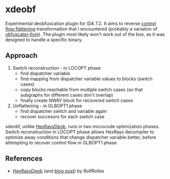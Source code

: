 # xdeobf
Experimental deobfuscation plugin for IDA 7.2. It aims to reverse [control flow flattening](https://github.com/obfuscator-llvm/obfuscator/wiki/Control-Flow-Flattening) transformation that I encountered (probably a variation of [obfuscator-llvm](https://github.com/obfuscator-llvm/obfuscator/wiki/Control-Flow-Flattening)).
The plugin most likely won't work out of the box, as it was designed to handle a specific binary.

## Approach

1. Switch reconstruction - in LOCOPT phase
   - find dispatcher variable
   - find mapping from dispatcher variable values to blocks (switch cases)
   - copy blocks reachable from multiple switch cases (so that subgraphs for different cases don't overlap)
   - finally create NWAY block for recovered switch cases
2. Unflattening - in GLBOPT1 phase
   - find dispatcher switch and variable again
   - recover succesors for each switch case

xdeobf, unlike [HexRaysDeob](https://github.com/RolfRolles/HexRaysDeob), runs in two microcode optimization phases. Switch reconstruction in LOCOPT phase allows HexRays decompiler to optimize away conditions that change dispatcher variable better, before attempting to recover control flow in GLBOPT1 phase.

## References

- [HexRaysDeob](https://github.com/RolfRolles/HexRaysDeob) (and [blog post](https://www.hexblog.com/?p=1248)) by RolfRolles
